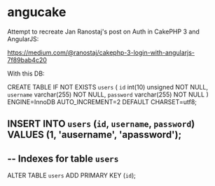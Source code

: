 # angucake

Attempt to recreate Jan Ranostaj's post on Auth in CakePHP 3 and AngularJS:

https://medium.com/@ranostaj/cakephp-3-login-with-angularjs-7f89bab4c20

With this DB:

CREATE TABLE IF NOT EXISTS `users` (
  `id` int(10) unsigned NOT NULL,
  `username` varchar(255) NOT NULL,
  `password` varchar(255) NOT NULL
) ENGINE=InnoDB AUTO_INCREMENT=2 DEFAULT CHARSET=utf8;

INSERT INTO `users` (`id`, `username`, `password`) VALUES
(1, 'ausername', 'apassword');
--
-- Indexes for table `users`
--
ALTER TABLE `users`
  ADD PRIMARY KEY (`id`);



